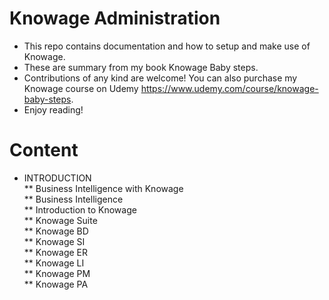 # Knowage Administration
* This repo contains documentation and how to setup and make use of Knowage.
* These are summary from my book Knowage Baby steps.
* Contributions of any kind are welcome! You can also purchase my Knowage course on Udemy https://www.udemy.com/course/knowage-baby-steps.
* Enjoy reading!

# Content
* INTRODUCTION	
** Business Intelligence with Knowage	
** Business Intelligence	
** Introduction to Knowage	
** Knowage Suite	
** Knowage BD	
** Knowage SI	
** Knowage ER	
** Knowage LI	
** Knowage PM	
** Knowage PA
